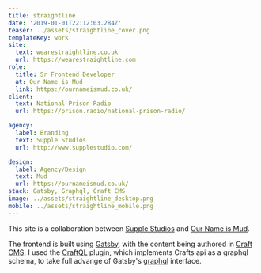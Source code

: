 ```yaml
---
title: straightline
date: '2019-01-01T22:12:03.284Z'
teaser: ../assets/straightline_cover.png
templateKey: work
site:
  text: wearestraightline.co.uk
  url: https://wearestraightline.com
role:
  title: Sr Frontend Developer
  at: Our Name is Mud
  link: https://ournameismud.co.uk/
client:
  text: National Prison Radio
  url: https://prison.radio/national-prison-radio/

agency:
  label: Branding
  text: Supple Studios
  url: http://www.supplestudio.com/

design:
  label: Agency/Design
  text: Mud
  url: https://ournameismud.co.uk/
stack: Gatsby, Graphql, Craft CMS
image: ../assets/straightline_desktop.png
mobile: ../assets/straightline_mobile.png
---
```


This site is a collaboration between [Supple Studios]("http://www.supplestudio.com/") and [Our Name is Mud]("https://ournameismud.co.uk/").

The frontend is built using [Gatsby](https://www.gatsbyjs.org/), with the content being authored in [Craft CMS]("https://craftcms.com"). I used the [CraftQL](https://github.com/markhuot/craftql) plugin, which implements Crafts api as a graphql schema, to take full advange of Gatsby's [graphql](https://graphql.org/) interface.
